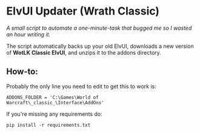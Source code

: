 # ElvUI Updater __(Wrath Classic)__
_A small script to automate a one-minute-task that bugged me so I wasted an hour writing it._

The script automatically backs up your old ElvUI, downloads a new version of __WotLK Classic ElvUI__, and unzips it to the addons directory.


## How-to:
Probably the only line you need to edit to get this to work is:
```
ADDONS_FOLDER = 'C:\Games\World of Warcraft\_classic_\Interface\AddOns'
```
If you're missing any requirements do:

```
pip install -r requirements.txt
```
